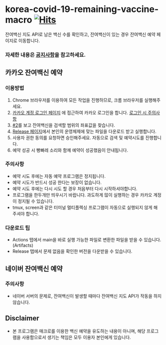 # korea-covid-19-remaining-vaccine-macro [![Hits](https://hits.seeyoufarm.com/api/count/incr/badge.svg?url=https%3A%2F%2Fgithub.com%2FSJang1%2Fkorea-covid-19-remaining-vaccine-macro2&count_bg=%2379C83D&title_bg=%23555555&icon=&icon_color=%23E7E7E7&title=README_HITS&edge_flat=false)](https://hits.seeyoufarm.com)
잔여백신 지도 API로 남은 백신 수를 확인하고, 잔여백신이 있는 경우 잔여백신 예약 페이지로 이동합니다.

### 자세한 내용은 [공지사항](https://github.com/SJang1/korea-covid-19-remaining-vaccine-macro/discussions/468)을 참고하세요.
## 카카오 잔여백신 예약
### 이용방법
1. Chrome 브라우저를 이용하여 모든 작업을 진행하므로, 크롬 브라우저를 실행해주세요.
2. [카카오 계정 로그인 페이지](https://accounts.kakao.com/login?continue=https%3A%2F%2Fvaccine-map.kakao.com%2Fmap2%3Fv%3D1) 에 접근하여 카카오 로그인을 합니다. [로그인 시 주의사항](https://github.com/SJang1/korea-covid-19-remaining-vaccine-macro/issues/82)
3. [#2](https://github.com/SJang1/korea-covid-19-remaining-vaccine-macro/discussions/2)를 보고 잔여백신을 검색할 범위의 좌표값을 찾습니다.
4. [Release 페이지](https://github.com/SJang1/korea-covid-19-remaining-vaccine-macro/releases/latest)에서 본인의 운영체제에 맞는 파일을 다운로드 받고 실행합니다.
5. 사용자 권한 동의를 요청하면 승인해주세요. 자동으로 검색 및 예약시도를 진행합니다.
6. 예약 성공 시 빵빠레 소리와 함께 예약이 성공했음이 안내됩니다.

### 주의사항
- 예약 시도 후에는 자동 예약 프로그램은 정지됩니다.
- 예약 시도가 반드시 성공 한다는 보장이 없습니다.
- 예약 시도 후에는 다시 시도 할 경우 처음부터 다시 시작하셔야합니다.
- 프로그램을 한두개만 띄우시기 바랍니다. 과도하게 많이 실행하는 경우 카카오 계정이 정지될 수 있습니다.
- tmux, screen과 같은 터미널 멀티플렉싱 프로그램이 자동으로 실행되지 않게 해 주셔야 합니다.

### 다운로드 팁
- Actions 탭에서 main을 바로 실행 가능한 파일로 변환한 파일을 받을 수 있습니다. (Artifacts)
- Release 탭에서 문제 없음을 확인한 버전을 다운받을 수 있습니다.

## 네이버 잔여백신 예약
### 주의사항
- 네이버 서버의 문제로, 잔여백신이 발생할 때마다 잔여백신 지도 API가 작동을 하지 않습니다.

## Disclaimer
- 본 프로그램은 매크로를 이용한 백신 예약을 유도하는 내용이 아니며, 해당 프로그램을 사용함으로서 생기는 책임은 모두 이용자 본인에게 있습니다.
